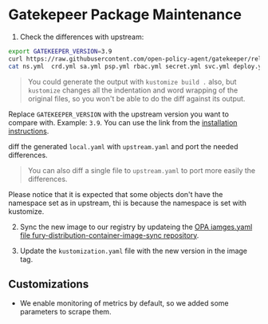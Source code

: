 # Gatekepeer Package Maintenance

1. Check the differences with upstream:

```bash
export GATEKEEPER_VERSION=3.9
curl https://raw.githubusercontent.com/open-policy-agent/gatekeeper/release-${GATEKEEPER_VERSION}/deploy/gatekeeper.yaml -o upstream.yaml
cat ns.yml  crd.yml sa.yml psp.yml rbac.yml secret.yml svc.yml deploy.yml pdb.yml mwh.yml vwh.yml > local.yml 
```

> You could generate the output with `kustomize build .` also, but `kustomize` changes all the indentation and word wrapping of the original files, so you won't be able to do the diff against its output.

Replace `GATEKEEPER_VERSION` with the upstream version you want to compare with. Example: `3.9`.
You can use the link from the [installation instructions](https://open-policy-agent.github.io/gatekeeper/website/docs/install#deploying-a-release-using-prebuilt-image).

diff the generated `local.yaml` with `upstream.yaml` and port the needed differences.

> You can also diff a single file to `upstream.yaml` to port more easily the differences.

Please notice that it is expected that some objects don't have the namespace set as in upstream, thi is because the namespace is set with kustomize.

2. Sync the new image to our registry by updateing the [OPA iamges.yaml file fury-distribution-container-image-sync repository](https://github.com/sighupio/fury-distribution-container-image-sync/blob/main/modules/opa/images.yml).

3. Update the `kustomization.yaml` file with the new version in the image tag.

## Customizations

- We enable monitoring of metrics by default, so we added some parameters to scrape them.
